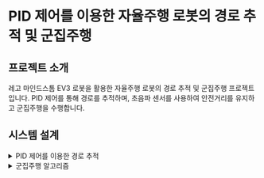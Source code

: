 # PID 제어를 이용한 자율주행 로봇의 경로 추적 및 군집주행


## 프로젝트 소개
레고 마인드스톰 EV3 로봇을 활용한 자율주행 로봇의 경로 추적 및 군집주행 프로젝트입니다. PID 제어를 통해 경로를 추적하며, 초음파 센서를 사용하여 안전거리를 유지하고 군집주행을 수행합니다.


## 시스템 설계
<details>
<summary>PID 제어를 이용한 경로 추적
</summary>
  
<blockquote>
자율주행 로봇은 목표 경로를 따라가기 위하여 조향 조작이 필요합니다.

  
PID(Proportional Integral Derivative) 제어기를 활용하여 자율주행 로봇이 트랙을 정확하게 따라가도록 설계하였습니다. PID 제어기의 제어식은 다음과 같습니다.
</blockquote>
  
![image](https://github.com/user-attachments/assets/685f3f88-f1af-4e9e-99eb-13d185c46d9f)


![image](https://github.com/user-attachments/assets/811efa4b-ca42-4599-9dc5-85fa6055db60)

<blockquote>
로봇마다 PID 제어 이득의 최적화된 값이 다르므로 수동 튜닝을 통하여 각 로봇에 맞게 값을 설정하였습니다.
</blockquote>




![image](https://github.com/user-attachments/assets/b1eb64d3-258d-4802-8dc6-7a890f565a5c)

<blockquote>
LSA(Light Sensor Array)센서를 사용하여 각 센서가 측정한 조도 값을 리스트 형태로 저장하고 활용하며 각 센서에서 얻은 값을 기반으로 오차값을 계산합니다.
  
8 개의 센서 값 중에서 왼쪽 끝 2 개의 값의 평균을 이용한 오차값은 다음과 같습니다.
</blockquote>


![image](https://github.com/user-attachments/assets/d913325b-0685-48db-af4a-8c2eae4646da)


<blockquote>
여기서 th 란 목표값을 나타내며, 이는 로봇이 센서를 통해 트랙에서 측정한 흰색 선의 값을 나타냅니다. 중앙의 오차값(error2), 오른쪽의 오차값(error3)도 이와 같이 계산됩니다. 

이 오차값들은 로봇이 트랙 위에서 벗어나지 않도록 조작량을 결정하는데 활용하고 조작량은 PID 제어 식에 따라 계산됩니다. 이 공식을 통해 각 오차값에 대한 3 가지 조작량이 생성되며, 로봇의 움직임을 섬세하게 제어하여 트랙을 정확하게 주행할 수 있도록 합니다.
</blockquote>


![사진](https://github.com/user-attachments/assets/80cec2a4-b0e2-4910-94d2-616699f29cdd)


<blockquote>
Algorithm1 은 3 가지 조작량의 사용 기준을 나타냅니다. 왼쪽 끝의 0 번 센서, 중앙의 3 번 및 4 번 센서, 그리고 오른쪽 끝의 7 번 센서를 기준으로 정해집니다. 로봇에 장착된 센서마다 측정 값이 다르기 때문에, 측정 후에 적절한 기준을 설정해야 합니다.
</blockquote>

</details>


<details>
<summary>군집주행 알고리즘</summary>
<blockquote>
초음파 센서를 사용하여 로봇 간 거리를 실시간으로 측정하고, 그 거리에 따라 로봇의 속도를 조절하여 군집 주행을 가능하게 합니다.
</blockquote>

![image](https://github.com/user-attachments/assets/10dcd28f-b090-4dfd-8aa5-b8cb95f36e44)

<blockquote>
이 알고리즘의 핵심은 로봇 간 거리 측정과 이에 따른 속도 조절입니다. 

  
먼저, 초음파 센서를 이용해 앞 차량과의 거리를 실시간으로 측정합니다(1행). 이 거리가 설정된 최소 안전거리인 35cm 이하로 줄어들면 속도를 약 0.12m/s로 감소시켜 거리를 유지하고, 27cm 이하로 줄어들 경우에는 정지하도록 설계하였습니다(4-8행). 로봇 간 거리가 35cm 이상으로 벌어지면 후행로봇의 속도를 약 0.17m/s 로 증가시켜 35cm 의 거리를 유지하면서 군집 주행이 가능하도록 설계하였습니다(10-11 행).
</blockquote>

<details>
<summary>신호등 인식</summary>
<blockquote>
자율주행 로봇이 신호등을 인식하고 이에 따라 행동할 수 있도록 로봇에 장착된 카메라를 이용하여 이미지 분류 모델을 구축하였습니다. 이 모델은 CNN(Convolutional Neural Network)을 활용하여 신호등 이미지를 학습시켰고 클래스의 개수는 총 2 개이며 Red 이미지와 Green 이미지 각각 1500 장을 training data 로 사용하였습니다. training data 내에서 훈련 데이터와 검증 데이터로 나누어 그 비율을 8:2 로 지정하였고 Red 224 장과 Green 222 장 총 446 장을 test data 로 구성하였습니다.
</blockquote>
</details>

## 실험 방법
<blockquote>
앞서 설계한 자율주행 및 군집주행 시스템을 통합하여 검증하기 위해 실험 트랙에서 구동을 진행하였습니다.
</blockquote>


<details>
<summary>실험 도구</summary>

  
![image](https://github.com/user-attachments/assets/71a51a27-e164-4a63-99f0-1268eda7c2b9)


본 연구에 사용한 선행 로봇(좌)과 후행 로봇(우)입니다. 후행 로봇은 선행 로봇과의 거리를 측정하기 위해 초음파 센서가 앞쪽에 장착되어 있고 라인을 추적하기 위해 이용하는 LSA 센서도 앞쪽 하부에 장착되어 있다.


![image](https://github.com/user-attachments/assets/bc920dc5-87da-48b1-af68-bb29a35901de)


<blockquote>
실험을 확인하기 위한 트랙입니다. 초록색 선은 선행 로봇의 출발 지점을, 빨간색 선은 후행 로봇의 출발 지점을 나타냅니다. 노란색 선은 신호등을 인식하기 위해 멈추어야 하는 지점을 나타내고 파란색 선은 서행 구역을 표시합니다.
</blockquote>


![image](https://github.com/user-attachments/assets/b7321b63-9072-4c34-be42-6a07cb3fdf7f)


<blockquote>
 로봇이 신호등을 인식하고 이에 맞춰 주행을 제어할 수 있도록 두 가지 형태(원형, 사각형)의 신호등을 설정하였습니다. 신호등은 감지 센서에 의해 작동됩니다.
</blockquote>
</details>

## 실험 결과


![image](https://github.com/user-attachments/assets/ddc26ab9-36cf-4dc9-b842-38fd5f990b42)


<blockquote>
선행 로봇이 경로 추적을 할 때 PID 제어 적용 전과 후를 비교한 데이터를 보여줍니다. x 축은 로봇의 트랙 2 바퀴 완주 시간을 나타낸 것이고 y 축은 시스템 설계의 PID 제어를 이용한 경로 추적에서의 error2 를 나타냅니다. 
 
 그래프에서 볼 수 있듯이, PID 를 적용하지 않는 경우 일정한 패턴 없이 error 값이 급격하게 변동하며 불안정적인 주행을 보여줍니다. 이는 직선 구간과 코너 구간에서 흰색 선을 정확하게 추적하지 못 하고 있다는 것을 나타냅니다. 또한, 로봇이 트랙을 벗어나는 문제가 발생하여 벗어난 로봇을 트랙으로 옮겨주는 작업이 필요했습니다. 따라서 PID 제어 전 주행에서는 시간이 더 소요되며 비효율적이라는 것을 알 수 있었습니다. PID 를 적용하는 경우 error 값이 비교적 일정한 패턴으로 유지되며, 직진 구간에서 급격한 변동 없이 흰색 선을 잘 따라가고 있는 것을 보여줍니다. 코너 구간에서 흰색 선을 잠시 벗어났지만 곧바로 다시 흰색 선으로 돌아와 안정적으로 주행하며 이는 PID 제어가 효과적으로 작동하고 있음을 나타냅니다.
</blockquote>

![image](https://github.com/user-attachments/assets/17dacbee-4da5-47d4-b9b3-db69a9ad2f70)


<blockquote>
위 사진은 실험에서 두 로봇이 동시에 출발한 후, 서로 적절한 거리를 유지하며 주행하는 모습을 확인하였습니다. 이를 통해 시스템의 자율주행과 군집주행 기능이 실험 환경에서도 성공적으로 동작함을 확인하였습니다.
</blockquote>


## 프로젝트 결과 영상 
[![Watch the video](https://img.youtube.com/vi/KbpQ3JgK9nE/0.jpg)](https://youtu.be/KbpQ3JgK9nE)


위 이미지를 클릭하면 결과 영상을 확인할 수 있는 YouTube 페이지로 이동합니다.
